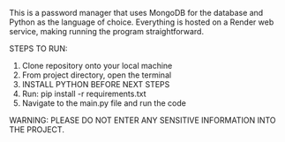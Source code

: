 This is a password manager that uses MongoDB for the database and Python as the language of choice. Everything is hosted on a Render web service, making running the program straightforward.

STEPS TO RUN:
1. Clone repository onto your local machine
2. From project directory, open the terminal
3. INSTALL PYTHON BEFORE NEXT STEPS
4. Run: pip install -r requirements.txt
5. Navigate to the main.py file and run the code


WARNING: PLEASE DO NOT ENTER ANY SENSITIVE INFORMATION INTO THE PROJECT.

